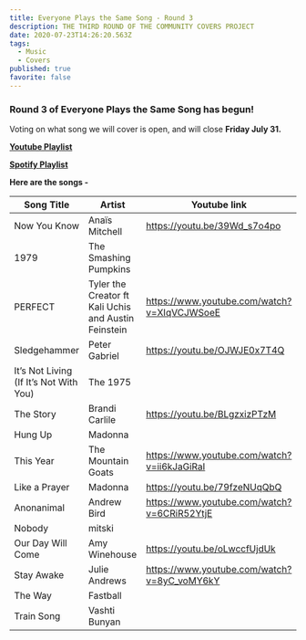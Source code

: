 ```yaml
---
title: Everyone Plays the Same Song - Round 3
description: THE THIRD ROUND OF THE COMMUNITY COVERS PROJECT
date: 2020-07-23T14:26:20.563Z
tags:
  - Music
  - Covers
published: true
favorite: false
---
```

### Round 3 of Everyone Plays the Same Song has begun!

Voting on what song we will cover is open, and will close **Friday July 31.**

**[Youtube Playlist](https://www.youtube.com/playlist?list=PLDkm3cHHN23Hg50kPq3B6E0uxJER_u53i)**

**[Spotify Playlist](https://open.spotify.com/playlist/3DAOeXa3tgKvv7i4gfbGHX?si=2vEQzpEvSIGObzug0AMrig)**



**Here are the songs -**



| Song Title                             | Artist                                               | Youtube link                                  |
| -------------------------------------- | ---------------------------------------------------- | --------------------------------------------- |
| Now You Know                           | Anaïs Mitchell                                       | <https://youtu.be/39Wd_s7o4po>                |
| 1979                                   | The Smashing Pumpkins                                |                                               |
| PERFECT                                | Tyler the Creator ft Kali Uchis and Austin Feinstein | <https://www.youtube.com/watch?v=XIqVCJWSoeE> |
| Sledgehammer                           | Peter Gabriel                                        | <https://youtu.be/OJWJE0x7T4Q>                |
| It’s Not Living (If It’s Not With You) | The 1975                                             |                                               |
| The Story                              | Brandi Carlile                                       | <https://youtu.be/BLgzxizPTzM>                |
| Hung Up                                | Madonna                                              |                                               |
| This Year                              | The Mountain Goats                                   | <https://www.youtube.com/watch?v=ii6kJaGiRaI> |
| Like a Prayer                          | Madonna                                              | <https://youtu.be/79fzeNUqQbQ>                |
| Anonanimal                             | Andrew Bird                                          | <https://www.youtube.com/watch?v=6CRiR52YtjE> |
| Nobody                                 | mitski                                               |                                               |
| Our Day Will Come                      | Amy Winehouse                                        | <https://youtu.be/oLwccfUjdUk>                |
| Stay Awake                             | Julie Andrews                                        | <https://www.youtube.com/watch?v=8yC_voMY6kY> |
| The Way                                | Fastball                                             |                                               |
| Train Song                             | Vashti Bunyan                                        |                                               |